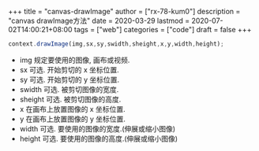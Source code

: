 +++
title = "canvas-drawImage"
author = ["rx-78-kum0"]
description = "canvas drawImage方法"
date = 2020-03-29
lastmod = 2020-07-02T14:00:21+08:00
tags = ["web"]
categories = ["code"]
draft = false
+++

```typescript
context.drawImage(img,sx,sy,swidth,sheight,x,y,width,height);
```

-   img 规定要使用的图像, 画布或视频.
-   sx 可选. 开始剪切的 x 坐标位置.
-   sy 可选. 开始剪切的 y 坐标位置.
-   swidth 可选. 被剪切图像的宽度.
-   sheight 可选. 被剪切图像的高度.
-   x 在画布上放置图像的 x 坐标位置.
-   y 在画布上放置图像的 y 坐标位置.
-   width 可选. 要使用的图像的宽度.(伸展或缩小图像)
-   height 可选. 要使用的图像的高度.(伸展或缩小图像)
